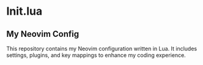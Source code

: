 # Init.lua

## My Neovim Config

This repository contains my Neovim configuration written in Lua. It includes settings, plugins, and key mappings to enhance my coding experience.
